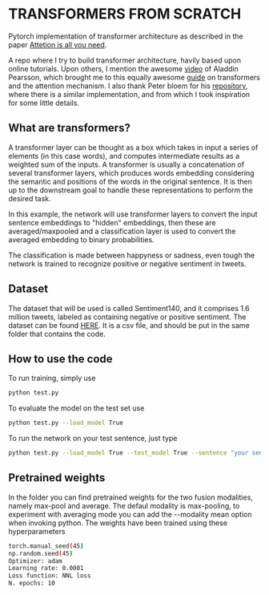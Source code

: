 # TRANSFORMERS FROM SCRATCH 
Pytorch implementation of transformer architecture as described in the paper [Attetion is all you need](https://arxiv.org/pdf/1706.03762.pdf).

A repo where I try to build transformer architecture, havily based upon online tutorials.
Upon others, I mention the awesome [video](https://www.youtube.com/watch?v=U0s0f995w14&t=913s) of Aladdin Pearsson, which brought me to this equally awesome [guide](http://peterbloem.nl/blog/transformers) on transformers and the attention mechanism. 
I also thank Peter bloem for his [repository](https://github.com/pbloem/former), where there is a similar implementation, and from which I took inspiration for some little details. 

## What are transformers?

A transformer layer can be thought as a box which takes in input a series of elements (in this case words), and computes intermediate results as a weighted sum of the inputs. A transformer is usually a concatenation of several transformer layers, which produces words embedding considering the semantic and positions of the words in the original sentence. 
It is then up to the downstream goal to handle these representations to perform the desired task.

In this example, the network will use transformer layers to convert the input sentence embeddings to "hidden" embeddings, then these are averaged/maxpooled and a classification layer is used to convert the averaged embedding to binary probabilities. 

The classification is made between happyness or sadness, even tough the network is trained to recognize positive or negative sentiment in tweets. 

## Dataset  
The dataset that will be used is called Sentiment140, and it comprises 1.6 million tweets, labeled as containing negative or positive sentiment. 
The dataset can be found [HERE](https://www.kaggle.com/datasets/kazanova/sentiment140). It is a csv file, and should be put in the same folder that contains the code.

## How to use the code 
To run training, simply use 
```bash
python test.py
```
To evaluate the model on the test set use 
```bash
python test.py --load_model True
```
To run the network on your test sentence, just type
```bash
python test.py --load_model True --test_model True --sentence "your sentence here!"
```
## Pretrained weights

In the folder you can find pretrained weights for the two fusion modalities, namely max-pool and average. The defaul modality is max-pooling, to experiment with averaging mode you can add the --modality mean option when invoking python. 
The weights have been trained using these hyperparameters
```bash
torch.manual_seed(45)
np.random.seed(45)
Optimizer: adam 
Learning rate: 0.0001
Loss function: NNL loss 
N. epochs: 10
```

